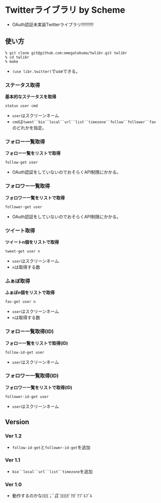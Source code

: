 Twitterライブラリ by Scheme
===========================
+ OAuth認証未実装Twitterライブラリ!!!!!!!!!!

使い方
------

	% git clone git@github.com:omegatakuma/twlibr.git twlibr
	% cd twlibr
	% make

+ `(use libr.twitter)`でuseできる。

### ステータス取得 ###

**基本的なステータスを取得**

`status user cmd`

+ `user`はスクリーンネーム
+ `cmd`は`tweet``bio``local``url``list``timezone``follow``follower``fav`のどれかを指定。

### フォロー一覧取得 ###

**フォロー一覧をリストで取得**

`follow-get user`

+ OAuth認証をしていないのでおそらくAPI制限にかかる。

### フォロワー一覧取得 ###

**フォロワー一覧をリストで取得**

`follower-get user`

+ OAuth認証をしていないのでおそらくAPI制限にかかる。

### ツイート取得 ###

**ツイートn個をリストで取得**

`tweet-get user n`

+ `user`はスクリーンネーム
+ `n`は取得する数

### ふぁぼ取得 ###

**ふぁぼn個をリストで取得**

`fav-get user n`

+ `user`はスクリーンネーム
+ `n`は取得する数

### フォロー一覧取得(ID) ###

**フォロー一覧をリストで取得(ID)**

`follow-id-get user`

+ `user`はスクリーンネーム

### フォロワー一覧取得(ID) ###

**フォロワー一覧をリストで取得(ID)**

`follower-id-get user`

+ `user`はスクリーンネーム

Version
--------

### Ver 1.2 ###
+ `follow-id-get`と`follower-id-get`を追加

### Ver 1.1 ###
+ `bio``local``url``list``timezone`を追加

### Ver 1.0 ###
+ 動作するのかな((((；ﾟДﾟ))))ｶﾞｸｶﾞｸﾌﾞﾙﾌﾞﾙ
